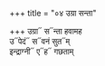 +++
title = "०४ उग्रा सन्ता"

+++
उग्रा᳓ स᳓न्ता हवामह  
उ᳓पेदं᳓ स᳓वनं सुत᳓म्  
इन्द्राग्नी᳓ ए᳓ह᳓ गछताम्